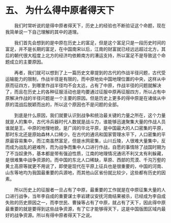 # 五、 为什么得中原者得天下



　　我们时常听说的是得中原者得天下，历史上的经验也不断验证这个命题，现在我简单说一下自己理解的其中的道理。

　　我们首先会想到的是中原在历史上的富足，但是这个富足只是一段历史时间的富足，并不是长期的富足，在中国南宋以后，江南的财富就已经远远超过北方，其后的朝代很大程度上北方的经济均依赖南方的漕运支持，所以富足不是导致这个命题成立的主要原因。

　　再者，我们就可以想到了上一篇历史文章提到的古代的作战半径问题，古代受运输能力的限制，作战半径是有限的，而中原地处中国地理位置的中央，这样从中原而征四方，到哪里作战半径均不会太远，占有了中原，作战半径的问题就解决了，而且在历史上的各种征服活动也是均要通过征服中原再征服四方，所以占有中原解决作战的半径问题是一个主要的原因。但是历史上更多的得中原是在诸侯从中原的混战后脱颖而出的，所以这个原因也不是问题的全部。

　　到底是什么原因，我们就要认识到战争和统治最关键的力量之所在，这个力量就是人的集中，古代冷兵器时代人数就是战斗力，谁能够迅速聚集大量的作战人员谁就是王。中原的地理地貌，是广阔的华北平原，是中国最大的人口密集的平原，那时东北还是原始森林人口稀少。在古代的通讯和国家管理水平下，人口密集的平原最容易集中，而江南虽然富足，但是水网密集，山川丘陵，人很难大量集中，反而成为战乱的避难所，而为战争而集中人口进行作战，自愿的事情除了战国时期为了不当奴隶外，基本都是带有强迫性质，江南的地理情况通讯不利又太有利躲藏，是很难集中战争资源的。而中国的东北人口稀缺，草原、西部的荒漠、千沟万壑的黄土高原等就更不用说了，即使是现代在平原上征兵也是很重要的，中国的河南、山东等地均为我国最重要的兵源地，而其他山区省份就比较少，这些都有历史的因素。

　　所以历史上的征服者一旦占有了中原，最重要的工作就是在中原征集大量的人口进行战争，当年李自成的重要谋士李岩建议安抚河南结果被杀，已经成为李自成失败的历史原因之一，而李世民、曹操等占有了中原，就占有了天下，因此得中原最重要的就是要得到这些战争资源，有了它才能够得天下，这是中国版图区域内最好的战争资源。所以有得中原者得天下之说。